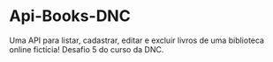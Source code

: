 # Api-Books-DNC
Uma API para listar, cadastrar, editar e excluir livros de uma biblioteca online fictícia! Desafio 5 do curso da DNC.
